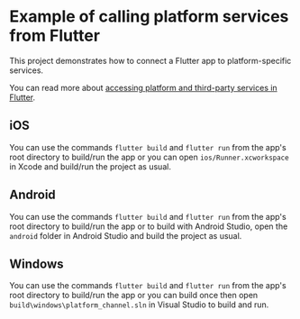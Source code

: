 # Example of calling platform services from Flutter

This project demonstrates how to connect a Flutter app to platform-specific services.

You can read more about
[accessing platform and third-party services in Flutter](https://flutter.dev/to/platform-channels/).

## iOS
You can use the commands `flutter build` and `flutter run` from the app's root
directory to build/run the app or you can open `ios/Runner.xcworkspace` in Xcode
and build/run the project as usual.

## Android

You can use the commands `flutter build` and `flutter run` from the app's root
directory to build/run the app or to build with Android Studio, open the
`android` folder in Android Studio and build the project as usual.

## Windows
You can use the commands `flutter build` and `flutter run` from the app's root
directory to build/run the app or you can build once then open
`build\windows\platform_channel.sln` in Visual Studio to build and run.
